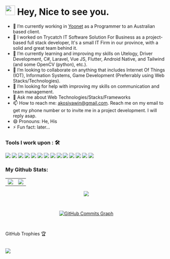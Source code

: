 <h1><img src="https://slackmojis.com/emojis/10521-meow_code/download" width="30"/> Hey, Nice to see you.</h1>


- 🔭 I’m currently working in [Yoonet](https://www.yoonet.io/) as a Programmer to an Australian based client.
- 🔭 I worked on Trycatch IT Software Solution For Business as a project-based full stack developer, It's a small IT Firm in our province, with a solid and great team behind it.
- 🌱 I’m currently learning and improving my skills on Utelogy, Driver Development, C#, Laravel, Vue JS, Flutter, Android Native, and Tailwind (and some OpenCV (python), etc.). 
- 👯 I’m looking to collaborate on anything that includes Internet Of Things (IOT), Information Systems, Game Development (Preferrably using Web Stacks/Technologies).
- 🤔 I’m looking for help with improving my skills on communication and team management.
- 💬 Ask me about Web Technologies/Stacks/Frameworks
- 📫 How to reach me: akosiyawin@gmail.com. Reach me on my email to get my phone number or to invite me in a project development. I will reply asap.
- 😄 Pronouns: He, His
- ⚡ Fun fact: later...

### Tools I work upon : 🛠

<img src="https://img.shields.io/badge/html5-%23E34F26.svg?style=for-the-badge&logo=html5&logoColor=white">   <img src="https://img.shields.io/badge/css3%20-%2314354C.svg?&style=for-the-badge&logo=css3&logoColor=white">   <img src="https://img.shields.io/badge/javascript%20-%23323330.svg?&style=for-the-badge&logo=javascript&logoColor=%23F7DF1E"> <img src="https://img.shields.io/badge/PHP%20-%23777BB4.svg?&style=for-the-badge&logo=php&logoColor=white">   <img src="https://img.shields.io/badge/react-%2320232a.svg?style=for-the-badge&logo=react&logoColor=%2361DAFB"> <img src="https://img.shields.io/badge/Vue%20-%23DD0031.svg?&style=for-the-badge&logo=vue.js&logoColor=white">  <img src="https://img.shields.io/badge/node.js%20-%23008CC1.svg?&style=for-the-badge&logo=node.js&logoColor=white"> <img src="https://img.shields.io/badge/mysql%20-%2347A248svg?&style=for-the-badge&logo=mysql&logoColor=white"> <img src="https://img.shields.io/badge/git%20-%23F05032.svg?&style=for-the-badge&logo=git&logoColor=white"/> <img src="http://img.shields.io/badge/-VS%20Code-000000?style=for-the-badge&logo=Visual-studio-code&logoColor=blue"> 
<img src="https://img.shields.io/badge/bootstrap-%23563D7C.svg?style=for-the-badge&logo=bootstrap&logoColor=white"> <img src="https://img.shields.io/badge/Tailwind-%2300C4CC.svg?style=for-the-badge&logo=tailwindcss&logoColor=white"> <img src="https://img.shields.io/badge/figma-%23F24E1E.svg?style=for-the-badge&logo=figma&logoColor=white"> <img src="https://img.shields.io/badge/Laravel-FE7A16.svg?style=for-the-badge&logo=Laravel&logoColor=white">


### My Github Stats:
<p align="center">
<table align="center">
<tr>
<td><img src="https://github-readme-stats.vercel.app/api?username=akosiyawin&count_private=true&show_icons=true&theme=tokyonight" /></td>
<td><img src="https://github-readme-streak-stats.herokuapp.com?user=akosiyawin&theme=tokyonight&date_format=M%20j%5B%2C%20Y%5D" /></td>
</tr>
</table>
</p>

<p align="center">
  <img align="center" src="https://github-readme-stats.vercel.app/api/top-langs/?username=akosiyawin&langs_count=8&layout=compact&theme=material-palenight&hide=html,Tcl" />
</p>

<br>


<p align="center">
<a href="http://www.github.com/akosiyawin"><img src="https://activity-graph.herokuapp.com/graph?username=akosiyawin&theme=xcode" alt="GitHub Commits Graph" />
</a>
</p>


<br>
<p align="center">
  <p>GitHub Trophies 🏆</p>
  <br>
  <img src="https://github-profile-trophy.vercel.app/?username=akosiyawin&theme=tokyonight"/>
</p>

<br>
<!-- 
<center>
  <p>Tools and Technologies 🛠</p>
  <br>
 
 <img width="65px" src="https://static.cdnlogo.com/logos/c/70/csharp.svg" alt="CSharp Logo" />
 <img width="60px" src="https://cdn-icons-png.flaticon.com/512/5968/5968705.png" alt="Figma Logo" />
 <img width="60px" src="https://static.cdnlogo.com/logos/a/8/adobe-photoshop-cc.svg" alt="Photoshop Logo"/>
 <img width="53px" src="https://static.cdnlogo.com/logos/j/69/javascript.svg" alt="JavaScript Logo" />
 <img width="53px" src="https://static.cdnlogo.com/logos/h/84/html.svg" alt="HTML5 Logo" />
 <img width="53px" src="https://static.cdnlogo.com/logos/c/18/css.svg" alt="CSS3 Logo" />
 <img width="60px" src="https://seeklogo.com/images/G/git-bash-logo-B6475E8359-seeklogo.com.png" alt="Git Logo" />
 <img width="60px" src="https://upload.wikimedia.org/wikipedia/commons/thumb/2/2d/Visual_Studio_Code_1.18_icon.svg/1028px-Visual_Studio_Code_1.18_icon.svg.png" alt="VSCode Logo" />
 <img width="60px" src="https://cdn4.iconfinder.com/data/icons/logos-3/600/React.js_logo-512.png" alt="React Logo" />
 <img width="60px" src="https://vuejs.org/images/logo.png" alt="VueJs Logo" />
 <img width="60px" src="https://static.cdnlogo.com/logos/b/74/bootstrap-5.svg" alt="Bootstrap Logo" />
</center>


 <br>
 <br>
 
 ___
 
 <p align="center">
 <b>Account Links</b>
 <br>
 <br>
 <a href="https://www.linkedin.com/in/akosiyawin/">
 <img width="50px" alt="LinkedIn Logo" src="https://cdn-icons-png.flaticon.com/512/174/174857.png" /></a>
 
 -->
